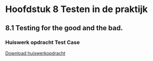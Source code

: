 # Hoofdstuk 8 Testen in de praktijk

## 8.1 Testing for the good and the bad.

### Huiswerk opdracht Test Case

<a href="https://elo.kw1c.nl/CMS/Studie/811%20ICT-Academie/811%20VakkenInhoud/%5BB.06%20BEH%5D%20Onderhoud%20en%20beheer/Productie/02.%20Opdrachten/Test%20Case%20Opdracht.docx">Download huiswerkopdracht</a>

